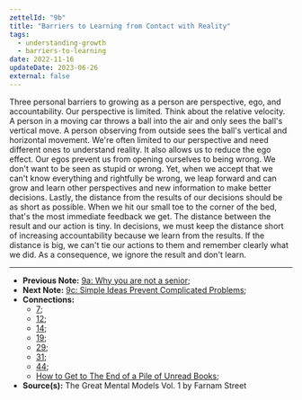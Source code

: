 ```yaml
---
zettelId: "9b"
title: "Barriers to Learning from Contact with Reality"
tags:
  - understanding-growth
  - barriers-to-learning
date: 2022-11-16
updateDate: 2023-06-26
external: false
---
```


Three personal barriers to growing as a person are perspective, ego, and accountability. Our perspective is limited. Think about the relative velocity. A person in a moving car throws a ball into the air and only sees the ball's vertical move. A person observing from outside sees the ball's vertical and horizontal movement. We're often limited to our perspective and need different ones to understand reality. It also allows us to reduce the ego effect. Our egos prevent us from opening ourselves to being wrong. We don't want to be seen as stupid or wrong. Yet, when we accept that we can't know everything and rightfully be wrong, we leap forward and can grow and learn other perspectives and new information to make better decisions. Lastly, the distance from the results of our decisions should be as short as possible. When we hit our small toe to the corner of the bed, that's the most immediate feedback we get. The distance between the result and our action is tiny. In decisions, we must keep the distance short of increasing accountability because we learn from the results. If the distance is big, we can't tie our actions to them and remember clearly what we did. As a consequence, we ignore the result and don't learn.

---

- **Previous Note:** [9a: Why you are not a senior](/notes/9a/);
- **Next Note:** [9c: Simple Ideas Prevent Complicated Problems](/notes/9c/);
- **Connections:**
  - [7](/notes/7/);
  - [12](/notes/12/);
  - [14](/notes/14/);
  - [19](/notes/19/);
  - [29](/notes/29/);
  - [31](/notes/31/);
  - [44](/notes/44/);
  - [How to Get to The End of a Pile of Unread Books](/how-to-get-to-the-end-of-a-pile-of-unread-books/);
- **Source(s):** The Great Mental Models Vol. 1 by Farnam Street
